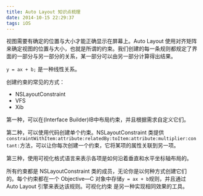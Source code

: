 ```yaml
---
title: Auto Layout 知识点梳理
date: 2014-10-15 22:29:37
tags: iOS
---
```


视图需要有确定的位置与大小才能正确显示在屏幕上。Auto Layout 使用对齐矩阵来确定视图的位置与大小，也就是所谓的约束。我们创建的每一条规则都规定了界面的一部分与另一部分的关系，某一部分可以由另一部分计算得出结果。

`y = ax + b;` 是一种线性关系。

创建约束的常见的方式：

* NSLayoutConstraint
* VFS
* Xib

第一种，可以在(Interface Builder)IB中布局约束，并且根据需求自定义它们。

第二种，可以使用代码创建单个约束。NSLayoutConstraint 类提供`constraintWithItem:attribute:relatedBy:toItem:attribute:multiplier:contant:`方法，可以让你每次创建一个约束，它将某项的属性关联到另一项。

第三种，使用可视化格式语言来表示各项是如何沿着垂直和水平坐标轴布局的。


所有约束都是 NSLayoutConstraint 类的成员，无论你是以何种方式创建它们的。每个约束都在一个 Objective—C 对象中存储`y = ax + b`规则，并且通过 Auto Layout 引擎来表达该规则。可视化约束 是另一种实现相同效果的工具。

